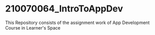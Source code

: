 # 210070064_IntroToAppDev
This Repository consists of the assignment work of App Development Course in Learner's Space
